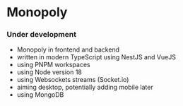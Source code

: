 # Monopoly

### Under development

- Monopoly in frontend and backend
- written in modern TypeScript using NestJS and VueJS
- using PNPM workspaces
- using Node version 18
- using Websockets streams (Socket.io)
- aiming desktop, potentially adding mobile later
- using MongoDB
